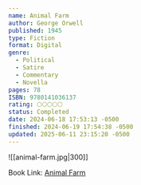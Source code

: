 ```yaml
---
name: Animal Farm
author: George Orwell
published: 1945
type: Fiction
format: Digital
genre:
  - Political
  - Satire
  - Commentary
  - Novella
pages: 78
ISBN: 9780141036137
rating: 🌕🌕🌕🌕🌕
status: Completed
date: 2024-06-18 17:53:13 -0500
finished: 2024-06-19 17:54:38 -0500
updated: 2025-06-11 23:15:20 -0500
---
```


![[animal-farm.jpg|300]]

Book Link: [Animal Farm](https://www.goodreads.com/book/show/170448.Animal_Farm)
